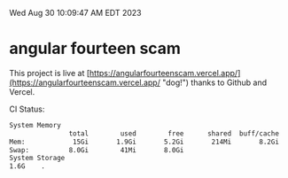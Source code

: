 Wed Aug 30 10:09:47 AM EDT 2023

# angular fourteen scam


This project is live at [https://angularfourteenscam.vercel.app/](https://angularfourteenscam.vercel.app/ "dog!") thanks to Github and Vercel.

CI Status: 

```bash
System Memory
               total        used        free      shared  buff/cache   available
Mem:            15Gi       1.9Gi       5.2Gi       214Mi       8.2Gi        12Gi
Swap:          8.0Gi        41Mi       8.0Gi
System Storage
1.6G	.
